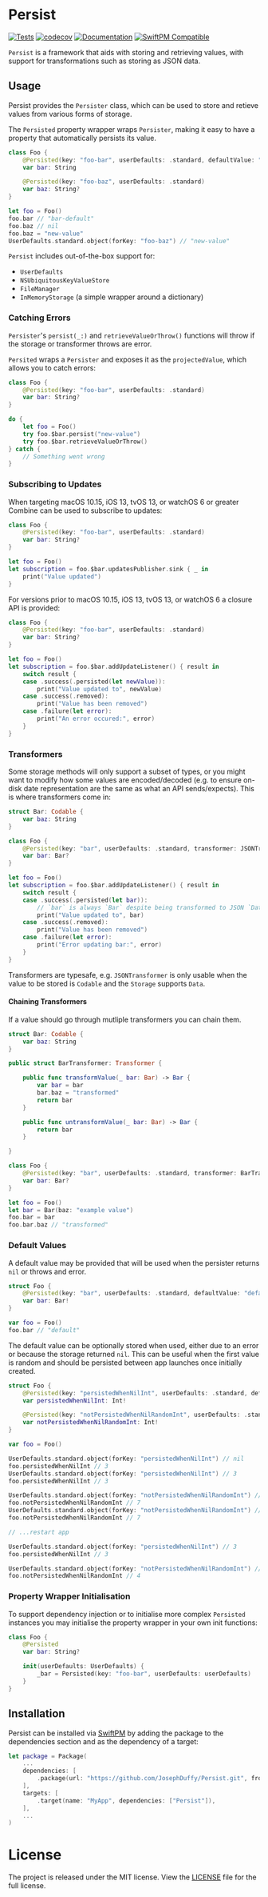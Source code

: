 # Persist

[![Tests](https://github.com/JosephDuffy/Persist/workflows/Tests/badge.svg)](https://github.com/JosephDuffy/Persist/actions?query=workflow%3ATests)
[![codecov](https://codecov.io/gh/JosephDuffy/Persist/branch/master/graph/badge.svg)](https://codecov.io/gh/JosephDuffy/Persist)
[![Documentation](https://josephduffy.github.io/Persist/badge.svg)](https://josephduffy.github.io/Persist/)
[![SwiftPM Compatible](https://img.shields.io/badge/SwiftPM-compatible-4BC51D.svg?style=flat)](https://github.com/apple/swift-package-manager)

`Persist` is a framework that aids with storing and retrieving values, with support for transformations such as storing as JSON data.

## Usage

Persist provides the `Persister` class, which can be used to store and retieve values from various forms of storage.

The `Persisted` property wrapper wraps `Persister`, making it easy to have a property that automatically persists its value.

```swift
class Foo {
    @Persisted(key: "foo-bar", userDefaults: .standard, defaultValue: "bar-default")
    var bar: String

    @Persisted(key: "foo-baz", userDefaults: .standard)
    var baz: String?
}

let foo = Foo()
foo.bar // "bar-default"
foo.baz // nil
foo.baz = "new-value"
UserDefaults.standard.object(forKey: "foo-baz") // "new-value"
```

`Persist` includes out-of-the-box support for:

- `UserDefaults`
- `NSUbiquitousKeyValueStore`
- `FileManager`
- `InMemoryStorage` (a simple wrapper around a dictionary)

### Catching Errors

`Persister`'s `persist(_:)` and `retrieveValueOrThrow()` functions will throw if the storage or transformer throws are error.

`Persited` wraps a `Persister` and exposes it as the `projectedValue`, which allows you to catch errors:

```swift
class Foo {
    @Persisted(key: "foo-bar", userDefaults: .standard)
    var bar: String?
}

do {
    let foo = Foo()
    try foo.$bar.persist("new-value")
    try foo.$bar.retrieveValueOrThrow()
} catch {
    // Something went wrong
}
```

### Subscribing to Updates

When targeting macOS 10.15, iOS 13, tvOS 13, or watchOS 6 or greater Combine can be used to subscribe to updates:

```swift
class Foo {
    @Persisted(key: "foo-bar", userDefaults: .standard)
    var bar: String?
}

let foo = Foo()
let subscription = foo.$bar.updatesPublisher.sink { _ in
    print("Value updated")
}
```

For versions prior to macOS 10.15, iOS 13, tvOS 13, or watchOS 6 a closure API is provided:

```swift
class Foo {
    @Persisted(key: "foo-bar", userDefaults: .standard)
    var bar: String?
}

let foo = Foo()
let subscription = foo.$bar.addUpdateListener() { result in
    switch result {
    case .success(.persisted(let newValue)):
        print("Value updated to", newValue)
    case .success(.removed):
        print("Value has been removed")
    case .failure(let error):
        print("An error occured:", error)
    }
}
```

### Transformers

Some storage methods will only support a subset of types, or you might want to modify how some values are encoded/decoded (e.g. to ensure on-disk date representation are the same as what an API sends/expects). This is where transformers come in:

```swift
struct Bar: Codable {
    var baz: String
}

class Foo {
    @Persisted(key: "bar", userDefaults: .standard, transformer: JSONTransformer())
    var bar: Bar?
}

let foo = Foo()
let subscription = foo.$bar.addUpdateListener() { result in
    switch result {
    case .success(.persisted(let bar)):
        // `bar` is always `Bar` despite being transformed to JSON `Data` by `JSONTransformer`
        print("Value updated to", bar)
    case .success(.removed):
        print("Value has been removed")
    case .failure(let error):
        print("Error updating bar:", error)
    }
}
```

Transformers are typesafe, e.g. `JSONTransformer` is only usable when the value to be stored is `Codable` and the `Storage` supports `Data`.

#### Chaining Transformers

If a value should go through mutliple transformers you can chain them.

```swift
struct Bar: Codable {
    var baz: String
}

public struct BarTransformer: Transformer {

    public func transformValue(_ bar: Bar) -> Bar {
        var bar = bar
        bar.baz = "transformed"
        return bar
    }

    public func untransformValue(_ bar: Bar) -> Bar {
        return bar
    }

}

class Foo {
    @Persisted(key: "bar", userDefaults: .standard, transformer: BarTransformer().append(JSONTransformer()))
    var bar: Bar?
}

let foo = Foo()
let bar = Bar(baz: "example value")
foo.bar = bar
foo.bar.baz // "transformed"
```

### Default Values

A default value may be provided that will be used when the persister returns `nil` or throws and error.

```swift
struct Foo {
    @Persisted(key: "bar", userDefaults: .standard, defaultValue: "default")
    var bar: Bar!
}

var foo = Foo()
foo.bar // "default"
```

The default value can be optionally stored when used, either due to an error or because the storage returned `nil`. This can be useful when the first value is random and should be persisted between app launches once initially created.

```swift
struct Foo {
    @Persisted(key: "persistedWhenNilInt", userDefaults: .standard, defaultValue: Int.random(in: 1...10), defaultValuePersistBehaviour: .persistWhenNil)
    var persistedWhenNilInt: Int!

    @Persisted(key: "notPersistedWhenNilRandomInt", userDefaults: .standard, defaultValue: Int.random(in: 1...10))
    var notPersistedWhenNilRandomInt: Int!
}

var foo = Foo()

UserDefaults.standard.object(forKey: "persistedWhenNilInt") // nil
foo.persistedWhenNilInt // 3
UserDefaults.standard.object(forKey: "persistedWhenNilInt") // 3
foo.persistedWhenNilInt // 3

UserDefaults.standard.object(forKey: "notPersistedWhenNilRandomInt") // nil
foo.notPersistedWhenNilRandomInt // 7
UserDefaults.standard.object(forKey: "notPersistedWhenNilRandomInt") // nil
foo.notPersistedWhenNilRandomInt // 7

// ...restart app

UserDefaults.standard.object(forKey: "persistedWhenNilInt") // 3
foo.persistedWhenNilInt // 3

UserDefaults.standard.object(forKey: "notPersistedWhenNilRandomInt") // nil
foo.notPersistedWhenNilRandomInt // 4
```

### Property Wrapper Initialisation

To support dependency injection or to initialise more complex `Persisted` instances you may initialise the property wrapper in your own init functions:

```swift
class Foo {
    @Persisted
    var bar: String?

    init(userDefaults: UserDefaults) {
        _bar = Persisted(key: "foo-bar", userDefaults: userDefaults)
    }
}
```

## Installation

Persist can be installed via [SwiftPM](https://github.com/apple/swift-package-manager) by adding the package to the dependencies section and as the dependency of a target:

```swift
let package = Package(
    ...
    dependencies: [
        .package(url: "https://github.com/JosephDuffy/Persist.git", from: "0.1.0"),
    ],
    targets: [
        .target(name: "MyApp", dependencies: ["Persist"]),
    ],
    ...
)
```

# License

The project is released under the MIT license. View the [LICENSE](./LICENSE) file for the full license.
